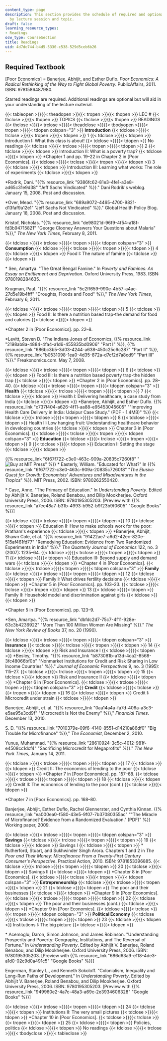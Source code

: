 ```yaml
---
content_type: page
description: This section provides the schedule of required and optional readings
  by lecture session and topic.
draft: false
learning_resource_types:
- Readings
ocw_type: CourseSection
title: Readings
uid: 4d7de744-b4d5-5330-c538-529d5ceb6b26
---
```

## Required Textbook

\[Poor Economics\] = Banerjee, Abhijit, and Esther Duflo. *Poor Economics: A Radical Rethinking of the Way to Fight Global Poverty*. PublicAffairs, 2011. ISBN: 9781586487980.

Starred readings are required. Additional readings are optional but will aid in your understanding of the lecture material.

{{< tableopen >}}{{< theadopen >}}{{< tropen >}}{{< thopen >}}
LEC #
{{< thclose >}}{{< thopen >}}
TOPICS
{{< thclose >}}{{< thopen >}}
READINGS
{{< thclose >}}{{< trclose >}}{{< theadclose >}}{{< tbodyopen >}}{{< tropen >}}{{< tdopen colspan="3" >}}
**Introduction**
{{< tdclose >}}{{< trclose >}}{{< tropen >}}{{< tdopen >}}
1
{{< tdclose >}}{{< tdopen >}}
Introduction I: What this class is about!
{{< tdclose >}}{{< tdopen >}}
No readings
{{< tdclose >}}{{< trclose >}}{{< tropen >}}{{< tdopen >}}
2
{{< tdclose >}}{{< tdopen >}}
Introduction II: What is a poverty trap?
{{< tdclose >}}{{< tdopen >}}
\*Chapter 1 and pp. 19–22 in Chapter 2 in \[Poor Economics\].
{{< tdclose >}}{{< trclose >}}{{< tropen >}}{{< tdopen >}}
3
{{< tdclose >}}{{< tdopen >}}
Introduction III: Learning what works: The role of experiments
{{< tdclose >}}{{< tdopen >}}

\*Rodrik, Dani. "{{% resource_link "9386fc62-81e3-4fe1-a3e8-ad65c31e9d38" "Jeff Sachs Vindicated" %}}." Dani Rodrik's weblog. January 15, 2008. Post and discussion.

\*Over, Mead. "{{% resource_link "689a9072-4465-4700-9821-d13faf9a12e1" "Jeff Sachs Not Vindicated" %}}." Global Health Policy Blog. January 18, 2008. Post and discussion.

Kristof, Nicholas. "{{% resource_link "de98021d-96f9-4f54-a18f-fd3b94715821" "George Clooney Answers Your Questions about Malaria" %}}," *The New York Times*, February 8, 2011.

{{< tdclose >}}{{< trclose >}}{{< tropen >}}{{< tdopen colspan="3" >}}
**Consumption**
{{< tdclose >}}{{< trclose >}}{{< tropen >}}{{< tdopen >}}
4
{{< tdclose >}}{{< tdopen >}}
Food I: The nature of famine
{{< tdclose >}}{{< tdopen >}}

\* Sen, Amartya. "The Great Bengal Famine." In *Poverty and Famines: An Essay on Entitlement and Deprivation*. Oxford University Press, 1983. ISBN: 9780198284635.

Krugman, Paul. "{{% resource_link "5c2ff659-990e-4b57-a4ac-27d5e19b4fff" "Droughts, Floods and Food" %}}," *The New York Times*, February 6, 2011.

{{< tdclose >}}{{< trclose >}}{{< tropen >}}{{< tdopen >}}
5
{{< tdclose >}}{{< tdopen >}}
Food II: Is there a nutrition based trap-the demand for food and calories
{{< tdclose >}}{{< tdopen >}}

\*Chapter 2 in \[Poor Economics\]. pp. 22–8.

\*Levitt, Steven D. "The Indiana Jones of Economics, {{% resource_link "2198ab8a-4884-4fa4-a1d6-455835bd0906" "Part I" %}}, {{% resource_link "686bc3b5-3d03-4244-a638-450c25c6c287" "Part II" %}}, {{% resource_link "b0531098-1ea0-4d35-872a-d7cf2d7a8cd9" "Part III" %}}." Freakonomics.com. May 7, 2008.

{{< tdclose >}}{{< trclose >}}{{< tropen >}}{{< tdopen >}}
6
{{< tdclose >}}{{< tdopen >}}
Food III: Is there a nutrition based poverty trap-the hidden trap
{{< tdclose >}}{{< tdopen >}}
\*Chapter 2 in \[Poor Economics\]. pp. 28–40.
{{< tdclose >}}{{< trclose >}}{{< tropen >}}{{< tdopen colspan="3" >}}
**Health**
{{< tdclose >}}{{< trclose >}}{{< tropen >}}{{< tdopen >}}
7
{{< tdclose >}}{{< tdopen >}}
Health I: Delivering healthcare, a case study from India
{{< tdclose >}}{{< tdopen >}}
\*Banerjee, Abhijit, and Esther Duflo. {{% resource_link "c737f404-a626-4f11-aa88-e95453045605" "\"Improving Health Care Delivery in India: Udaipur Case Study.\" (PDF - 1.4MB)" %}}
{{< tdclose >}}{{< trclose >}}{{< tropen >}}{{< tdopen >}}
8
{{< tdclose >}}{{< tdopen >}}
Health II: Low hanging fruit: Understanding healthcare behavior in developing countries
{{< tdclose >}}{{< tdopen >}}
Chapter 3 in \[Poor Economics\].
{{< tdclose >}}{{< trclose >}}{{< tropen >}}{{< tdopen colspan="3" >}}
**Education**
{{< tdclose >}}{{< trclose >}}{{< tropen >}}{{< tdopen >}}
9
{{< tdclose >}}{{< tdopen >}}
Education I: Setting the stage
{{< tdclose >}}{{< tdopen >}}

{{% resource_link "6f67f722-c3e0-463c-909a-20835c7260f8" "![Buy at MIT Press](/images/mp_logo.gif)" %}} \* Easterly, William. "Educated for What?" In {{% resource_link "6f67f722-c3e0-463c-909a-20835c7260f8" "*The Elusive Quest for Growth: Economists' Adventures and Misadventures in the Tropics*" %}}. MIT Press, 2002. ISBN: 9780262550420.

\* Case, Anne. "The Primacy of Education." In *Understanding Poverty*. Edited by Abhijit V. Banerjee, Roland Benabou, and Dilip Mookherjee. Oxford University Press, 2006. ISBN: 9780195305203. \[Preview with {{% resource_link "a7ee48a7-b31b-4993-b952-b9f23b9f0605" "Google Books" %}}\]

{{< tdclose >}}{{< trclose >}}{{< tropen >}}{{< tdopen >}}
10
{{< tdclose >}}{{< tdopen >}}
Education II: How to make schools work for the poor: Pratham's experience
{{< tdclose >}}{{< tdopen >}}
\*Banerjee, Abhijit, Shawn Cole, et al. "{{% resource_link "91422ae7-a6d2-42ec-820e-515af461fd77" "Remedying Education: Evidence from Two Randomized Experiments in India" %}}." *The Quarterly Journal of Economics* 122, no. 3 (2007): 1235–64.
{{< tdclose >}}{{< trclose >}}{{< tropen >}}{{< tdopen >}}
11
{{< tdclose >}}{{< tdopen >}}
Education III: Beyond supply and demand wars
{{< tdclose >}}{{< tdopen >}}
\*Chapter 4 in \[Poor Economics\].
{{< tdclose >}}{{< trclose >}}{{< tropen >}}{{< tdopen colspan="3" >}}
**Family**
{{< tdclose >}}{{< trclose >}}{{< tropen >}}{{< tdopen >}}
12
{{< tdclose >}}{{< tdopen >}}
Family I: What drives fertility decisions
{{< tdclose >}}{{< tdopen >}}
\*Chapter 5 in \[Poor Economics\]. pp. 103–23.
{{< tdclose >}}{{< trclose >}}{{< tropen >}}{{< tdopen >}}
13
{{< tdclose >}}{{< tdopen >}}
Family II: Household model and discrimination against girls
{{< tdclose >}}{{< tdopen >}}

\*Chapter 5 in \[Poor Economics\]. pp. 123–9.

\*Sen, Amartya. "{{% resource_link "dbfdc2d7-75c7-4f11-928e-63c3b4236922" "More Than 100 Million Women Are Missing" %}}." *The New York Review of Books* 37, no. 20 (1990).

{{< tdclose >}}{{< trclose >}}{{< tropen >}}{{< tdopen colspan="3" >}}
**Insurance**
{{< tdclose >}}{{< trclose >}}{{< tropen >}}{{< tdopen >}}
14
{{< tdclose >}}{{< tdopen >}}
Risk and Insurance I
{{< tdclose >}}{{< tdopen >}}
\*Besley, Timothy. "{{% resource_link "b873081b-a13d-4ca2-8568-3fc48066bf0b" "Nonmarket Institutions for Credit and Risk Sharing in Low Income Countries" %}}." *Journal of Economic Perspectives* 9, no. 3 (1995): 115–27.
{{< tdclose >}}{{< trclose >}}{{< tropen >}}{{< tdopen >}}
15
{{< tdclose >}}{{< tdopen >}}
Risk and Insurance II
{{< tdclose >}}{{< tdopen >}}
\*Chapter 6 in \[Poor Economics\].
{{< tdclose >}}{{< trclose >}}{{< tropen >}}{{< tdopen colspan="3" >}}
**Credit**
{{< tdclose >}}{{< trclose >}}{{< tropen >}}{{< tdopen >}}
16
{{< tdclose >}}{{< tdopen >}}
Credit I: Microcredit under strain
{{< tdclose >}}{{< tdopen >}}

Banerjee, Abhijit, et. al. "{{% resource_link "0aa14a4a-fa7d-406a-a3c3-e5ae95e3cd9f" "Microcredit Is Not the Enemy" %}}," *Financial Times*. December 13, 2010.

S. D. "{{% resource_link "7010379e-09f6-4140-8551-d14210a86df0" "Big Trouble for Microfinance" %}}," *The Economist*, December 2, 2010.

Yunus, Muhammad. "{{% resource_link "28610924-3c5c-4012-981f-e4508cc1dcf4" "Sacrificing Microcredit for Megaprofits" %}}." *The New York Times*, January 14, 2011.

{{< tdclose >}}{{< trclose >}}{{< tropen >}}{{< tdopen >}}
17
{{< tdclose >}}{{< tdopen >}}
Credit II: The economics of lending to the poor
{{< tdclose >}}{{< tdopen >}}
\*Chapter 7 in \[Poor Economics\]. pp. 157–68.
{{< tdclose >}}{{< trclose >}}{{< tropen >}}{{< tdopen >}}
18
{{< tdclose >}}{{< tdopen >}}
Credit II: The economics of lending to the poor (cont.)
{{< tdclose >}}{{< tdopen >}}

\*Chapter 7 in \[Poor Economics\]. pp. 168–80.

Banjerjee, Abhijit, Esther Duflo, Rachel Glennerster, and Cynthia Kinnan. {{% resource_link "ea000ea0-f580-43e5-9f07-7b37080355ac" "\"The Miracle of Microfinance? Evidence from a Randomized Evaluation.\" (PDF)" %}} Working paper, 2009.

{{< tdclose >}}{{< trclose >}}{{< tropen >}}{{< tdopen colspan="3" >}}
**Savings**
{{< tdclose >}}{{< trclose >}}{{< tropen >}}{{< tdopen >}}
19
{{< tdclose >}}{{< tdopen >}}
Savings I
{{< tdclose >}}{{< tdopen >}}
\* Rutherford, Stuart, and Sukhwinder Singh Arora. Chapters 1 and 2 in *The Poor and Their Money: Microfinance From a Twenty-First Century Consumer's Perspective*. Practical Action, 2010. ISBN: 9781853396885.
{{< tdclose >}}{{< trclose >}}{{< tropen >}}{{< tdopen >}}
20
{{< tdclose >}}{{< tdopen >}}
Savings II
{{< tdclose >}}{{< tdopen >}}
\*Chapter 8 in \[Poor Economics\].
{{< tdclose >}}{{< trclose >}}{{< tropen >}}{{< tdopen colspan="3" >}}
**Entrepreneurship**
{{< tdclose >}}{{< trclose >}}{{< tropen >}}{{< tdopen >}}
21
{{< tdclose >}}{{< tdopen >}}
The poor and their businesses
{{< tdclose >}}{{< tdopen >}}
\*Chapter 9 in \[Poor Economics\].
{{< tdclose >}}{{< trclose >}}{{< tropen >}}{{< tdopen >}}
22
{{< tdclose >}}{{< tdopen >}}
The poor and their businesses (cont.)
{{< tdclose >}}{{< tdopen >}}
\*Chapter 9 in \[Poor Economics\].
{{< tdclose >}}{{< trclose >}}{{< tropen >}}{{< tdopen colspan="3" >}}
**Political Economy**
{{< tdclose >}}{{< trclose >}}{{< tropen >}}{{< tdopen >}}
23
{{< tdclose >}}{{< tdopen >}}
Institutions I: The big picture
{{< tdclose >}}{{< tdopen >}}

\* Acemoglu, Daron, Simon Johnson, and James Robinson. "Understanding Prosperity and Poverty: Geography, Institutions, and The Reversal of Fortune." In *Understanding Poverty*. Edited by Abhijit V. Banerjee, Roland Benabou, and Dilip Mookherjee. Oxford University Press, 2006. ISBN: 9780195305203. \[Preview with {{% resource_link "686d63a9-e118-4de3-a1d0-02c9d0a491c5" "Google Books" %}}\]

Engerman, Stanley L., and Kenneth Sokoloff. "Colonialism, Inequality and Long-Run Paths of Development." In *Understanding Poverty*. Edited by Abhijit V. Banerjee, Roland Benabou, and Dilip Mookherjee. Oxford University Press, 2006. ISBN: 9780195305203. \[Preview with {{% resource_link "949960e2-4a7c-48a3-a69c-2e3934606328" "Google Books" %}}\]

{{< tdclose >}}{{< trclose >}}{{< tropen >}}{{< tdopen >}}
24
{{< tdclose >}}{{< tdopen >}}
Institutions II: The very small pictures
{{< tdclose >}}{{< tdopen >}}
\*Chapter 10 in \[Poor Economics\].
{{< tdclose >}}{{< trclose >}}{{< tropen >}}{{< tdopen >}}
25
{{< tdclose >}}{{< tdopen >}}
Policies, politics
{{< tdclose >}}{{< tdopen >}}
No readings
{{< tdclose >}}{{< trclose >}}{{< tbodyclose >}}{{< tableclose >}}